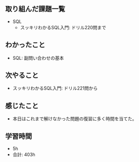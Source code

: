 ## 取り組んだ課題一覧

- SQL
    - スッキリわかるSQL入門: ドリル220問まで

## わかったこと
- SQL: 副問い合わせの基本
## 次やること

- スッキリわかるSQL入門: ドリル221問から

## 感じたこと

- 本日はこれまで解けなかった問題の復習に多く時間を当てた。
## 学習時間

- 5h
- 合計: 403h